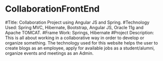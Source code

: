 # CollaborationFrontEnd
#Title:
Collaboration Project using Angular JS and Spring.
#Technology Used:
Spring MVC, Hibernate, Bootstrap, Angular JS, Oracle 11g and Apache TOMCAT.
#Frame Work:
Springs, Hibernate
#Project Description:
This is all about working in a collaborative way in order to develop or organize something. The technology used for this website helps the user to create blogs as an employee, apply for available jobs as a student/alumni, organize events and meetings as an Admin.
